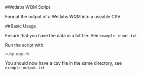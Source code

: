 #Wetlabs WQM Script

Format the output of a Wetlabs WQM into a useable CSV

##Basic Usage

Ensure that you have the data in a txt file.  See `example_input.txt`

Run the script with

```
ruby wqm.rb
```

You should now have a csv file in the same directory, see `example_output.txt`
